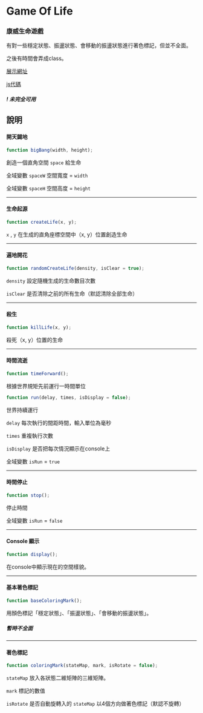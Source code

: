 # Game Of Life

### 康威生命遊戲

有對一些穩定狀態、振盪狀態、會移動的振盪狀態進行著色標記，但並不全面。

之後有時間會弄成class。

[展示網址](https://chizi-p.github.io/GameOfLife/)

[js代碼](https://github.com/Chizi-P/GameOfLife/blob/master/GameOfLife/Game_of_life.js)

##### ! 未完全可用



## 說明

#### 開天闢地

```javascript
function bigBang(width, height);
```

創造一個直角空間 `space` 給生命

全域變數 `spaceW` 空間寬度 = `width`

全域變數 `spaceH` 空間高度 = `height`

---

#### 生命起源

```javascript
function createLife(x, y);
```

`x` , `y` 在生成的直角座標空間中（x, y）位置創造生命

---

#### 遍地開花

```javascript
function randomCreateLife(density, isClear = true);
```

`density`  設定隨機生成的生命數目次數

`isClear` 是否清除之前的所有生命（默認清除全部生命）

---

#### 殺生

```javascript
function killLife(x, y);
```

殺死（x, y）位置的生命

---

#### 時間流逝

```javascript
function timeForward();
```

根據世界規矩先前運行一時間單位

```javascript
function run(delay, times, isDisplay = false);
```

世界持續運行

`delay` 每次執行的間距時間，輸入單位為毫秒

`times` 重複執行次數

`isDisplay` 是否把每次情況顯示在console上

全域變數 `isRun` = `true`

---

#### 時間停止

```javascript
function stop();
```

停止時間

全域變數 `isRun` = `false`

---

#### Console 顯示

```javascript
function display();
```

在console中顯示現在的空間樣貌。

---

#### 基本著色標記

```javascript
function baseColoringMark();
```

用顏色標記「穩定狀態」、「振盪狀態」、「會移動的振盪狀態」。

##### 暫時不全面

---

#### 著色標記

```javascript
function coloringMark(stateMap, mark, isRotate = false);
```

`stateMap` 放入各狀態二維矩陣的三維矩陣。

`mark` 標記的數值

`isRotate` 是否自動旋轉入的 `stateMap` 以4個方向做著色標記（默認不旋轉）







